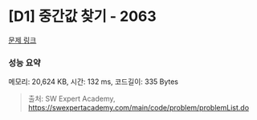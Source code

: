 # [D1] 중간값 찾기 - 2063 

[문제 링크](https://swexpertacademy.com/main/code/problem/problemDetail.do?contestProbId=AV5QPsXKA2UDFAUq) 

### 성능 요약

메모리: 20,624 KB, 시간: 132 ms, 코드길이: 335 Bytes



> 출처: SW Expert Academy, https://swexpertacademy.com/main/code/problem/problemList.do